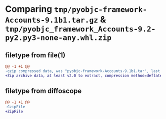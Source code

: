 # Comparing `tmp/pyobjc-framework-Accounts-9.1b1.tar.gz` & `tmp/pyobjc_framework_Accounts-9.2-py2.py3-none-any.whl.zip`

## filetype from file(1)

```diff
@@ -1 +1 @@
-gzip compressed data, was "pyobjc-framework-Accounts-9.1b1.tar", last modified: Sun Mar 26 11:13:32 2023, max compression
+Zip archive data, at least v2.0 to extract, compression method=deflate
```

## filetype from diffoscope

```diff
@@ -1 +1 @@
-GzipFile
+ZipFile
```

